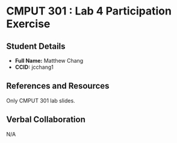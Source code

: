 # CMPUT 301 : Lab 4 Participation Exercise

## Student Details

- **Full Name:** Matthew Chang
- **CCID:** jcchang1

## References and Resources

Only CMPUT 301 lab slides.

## Verbal Collaboration

N/A
